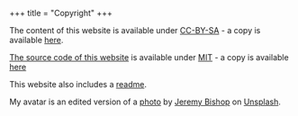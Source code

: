 +++
title = "Copyright"
+++

The content of this website is available under [CC-BY-SA] - a copy is available
[here](/content-license.txt).

[The source code of this website] is available under [MIT] - a copy is available
[here](/license.txt)

This website also includes a [readme].

My avatar is an edited version of a [photo] by [Jeremy Bishop] on [Unsplash].

[CC-BY-SA]: https://creativecommons.org/licenses/by-sa/4.0/
[The source code of this website]: https://github.com/cezarmathe/personal-website
[MIT]: https://choosealicense.com/licenses/mit/
[readme]: /readme.txt
[photo]: https://unsplash.com/photos/9zTafGVsv-c
[Jeremy Bishop]: https://jeremybishopphotography.com/
[Unsplash]: https://unsplash.com/
